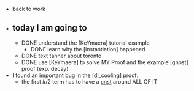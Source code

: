 - back to work
- ## today I am going to
	- DONE understand the [KeYmaera] tutorial example
		- DONE learn why the [instantiation] happened
	- DONE text tanner about toronto
	- DONE use [KeYmaera] to solve MY Proof and the example [ghost] proof (exp. decay)
- I found an important bug in the [dl_cooling] proof:
	- the first $k/2$ term has to have a [cnst]() around ALL OF IT
